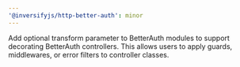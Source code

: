 ```yaml
---
'@inversifyjs/http-better-auth': minor
---
```


Add optional transform parameter to BetterAuth modules to support decorating BetterAuth controllers. This allows users to apply guards, middlewares, or error filters to controller classes.

